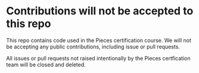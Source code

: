 # Contributions will not be accepted to this repo

This repo contains code used in the Pieces certification course. We will not be accepting any public contributions, including issue or pull requests.

All issues or pull requests not raised intentionally by the Pieces certfication team will be closed and deleted.